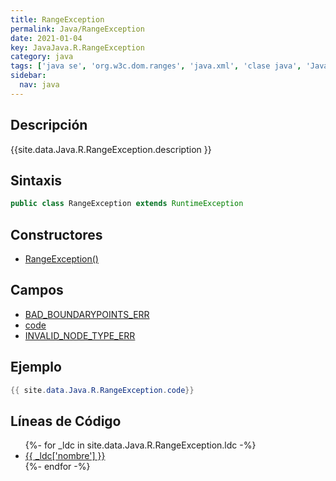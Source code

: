 ```yaml
---
title: RangeException
permalink: Java/RangeException
date: 2021-01-04
key: JavaJava.R.RangeException
category: java
tags: ['java se', 'org.w3c.dom.ranges', 'java.xml', 'clase java', 'Java 9', 'DOM Level 2']
sidebar: 
  nav: java
---
```


## Descripción
{{site.data.Java.R.RangeException.description }}

## Sintaxis
~~~java
public class RangeException extends RuntimeException
~~~

## Constructores
* [RangeException()](/Java/RangeException/RangeException/)

## Campos
* [BAD_BOUNDARYPOINTS_ERR](/Java/RangeException/BAD_BOUNDARYPOINTS_ERR)
* [code](/Java/RangeException/code)
* [INVALID_NODE_TYPE_ERR](/Java/RangeException/INVALID_NODE_TYPE_ERR)

## Ejemplo
~~~java
{{ site.data.Java.R.RangeException.code}}
~~~

## Líneas de Código
<ul>
{%- for _ldc in site.data.Java.R.RangeException.ldc -%}
   <li>
       <a href="{{_ldc['url'] }}">{{ _ldc['nombre'] }}</a>
   </li>
{%- endfor -%}
</ul>
